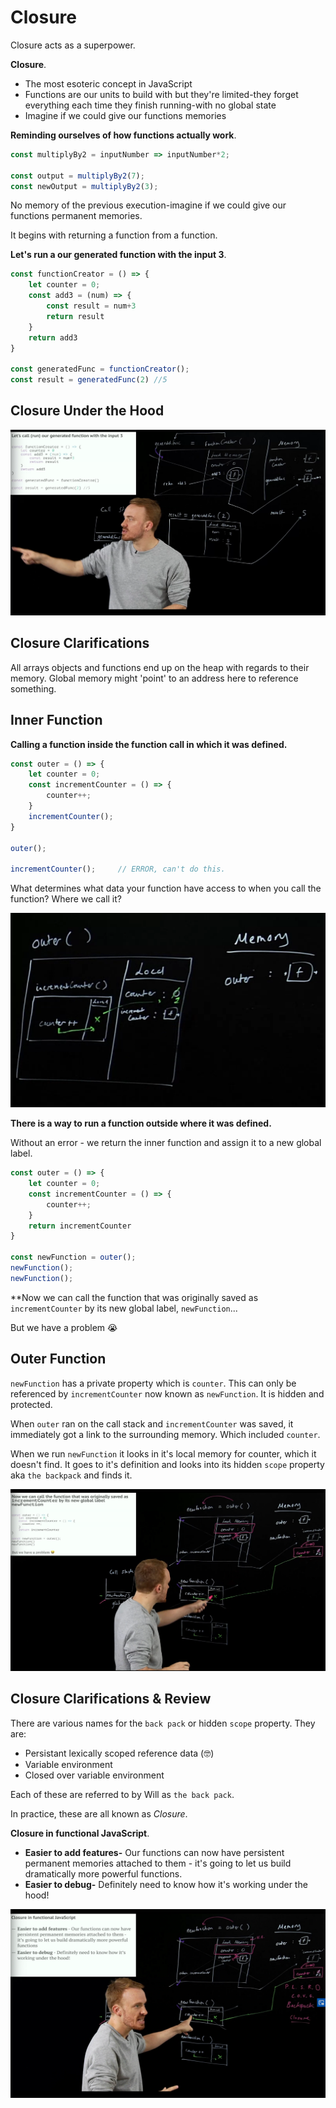 # Closure

Closure acts as a superpower.

**Closure**.

* The most esoteric concept in JavaScript
* Functions are our units to build with but they're limited-they forget everything each time they finish running-with no global state
* Imagine if we could give our functions memories

**Reminding ourselves of how functions actually work**.

```js
const multiplyBy2 = inputNumber => inputNumber*2;

const output = multiplyBy2(7);
const newOutput = multiplyBy2(3);
```

No memory of the previous execution-imagine if we could give our functions permanent memories.

It begins with returning a function from a function.

**Let's run a our generated function with the input 3**.

```js
const functionCreator = () => {
    let counter = 0;
    const add3 = (num) => {
        const result = num+3
        return result
    }
    return add3
}

const generatedFunc = functionCreator();
const result = generatedFunc(2) //5
```

## Closure Under the Hood

![closure](/img/07-closure.png)

## Closure Clarifications

All arrays objects and functions end up on the heap with regards to their memory. Global memory might 'point' to an address here to reference something.

## Inner Function

**Calling a function inside the function call in which it was defined.**

```js
const outer = () => {
    let counter = 0;
    const incrementCounter = () => {
        counter++;
    }
    incrementCounter();
}

outer();

incrementCounter();     // ERROR, can't do this.
```

What determines what data your function have access to when you call the function? Where we call it?

![inner-function](/img/07-inner.png)

**There is a way to run a function outside where it was defined.**

Without an error - we return the inner function and assign it to a new global label.

```js
const outer = () => {
    let counter = 0;
    const incrementCounter = () => {
        counter++;
    }
    return incrementCounter
}

const newFunction = outer();
newFunction();
newFunction();
```

**Now we can call the function that was originally saved as `incrementCounter` by its new global label, `newFunction`...

But we have a problem 😭

## Outer Function

`newFunction` has a private property  which is `counter`. This can only be referenced by `incrementCounter` now known as `newFunction`. It is hidden and protected.

When `outer` ran on the call stack and `incrementCounter` was saved, it immediately got a link to the surrounding memory. Which included `counter`.

When we run `newFunction` it looks in it's local memory for counter, which it doesn't find. It goes to it's definition and looks into its hidden `scope` property aka `the backpack` and finds it.

![closure-2](/img/07-closure-outer.png)

## Closure Clarifications & Review

There are various names for the `back pack` or hidden `scope` property. They are:

* Persistant lexically scoped reference data (🤓)
* Variable environment
* Closed over variable environment

Each of these are referred to by Will as `the back pack`.

In practice, these are all known as _*Closure*_.

**Closure in functional JavaScript**.

* **Easier to add features-** Our functions can now have persistent permanent memories attached to them - it's going to let us build dramatically more powerful functions.
* **Easier to debug-** Definitely need to know how it's working under the hood!

![closure-3](/img/07-closure-3.png)
